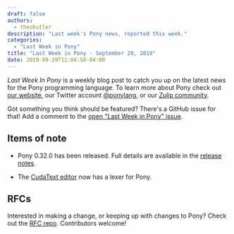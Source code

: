 ```yaml
---
draft: false
authors:
  - theobutler
description: "Last week's Pony news, reported this week."
categories:
  - "Last Week in Pony"
title: "Last Week in Pony - September 29, 2019"
date: 2019-09-29T11:04:50-04:00
---
```

_Last Week In Pony_ is a weekly blog post to catch you up on the latest news for the Pony programming language. To learn more about Pony check out [our website](https://ponylang.io), our Twitter account [@ponylang](https://twitter.com/ponylang), or our [Zulip community](https://ponylang.zulipchat.com).

Got something you think should be featured? There's a GitHub issue for that! Add a comment to the [open "Last Week in Pony" issue](https://github.com/ponylang/ponylang.github.io/issues?q=is%3Aissue+is%3Aopen+label%3Alast-week-in-pony).
<!-- more -->

## Items of note

- Pony 0.32.0 has been released. Full details are available in the [release notes](https://www.ponylang.io/blog/2019/09/0.32.0-released/).

- The [CudaText editor](http://uvviewsoft.com/cudatext/) now has a lexer for Pony.

## RFCs

Interested in making a change, or keeping up with changes to Pony? Check out the [RFC repo](https://github.com/ponylang/rfcs). Contributors welcome!
